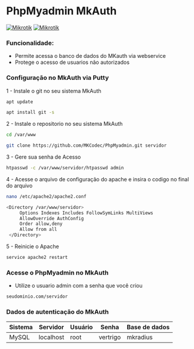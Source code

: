 # PhpMyadmin MkAuth

[![Mikrotik](https://www.adminer.org/static/images/logo.png)](#)
[![Mikrotik](https://blog.smsnet.com.br/wp-content/uploads/2018/06/Mk-auth-300x110.png)](#)

### Funcionalidade:
* Permite acessa o banco de dados do MKauth via webservice
* Protege o acesso de usuarios não autorizados

### Configuração no MkAuth via Putty
1 - Instale o git no seu sistema MkAuth
```sh
apt update
```
```sh
apt install git -s
```

2 - Instale o repositorio no seu sistema MkAuth
```sh
cd /var/www
```
```sh
git clone https://github.com/MKCodec/PhpMyadmin.git servidor
```
3 - Gere sua senha de Acesso
```sh
htpasswd -c /var/www/servidor/htpasswd admin
```

4 - Acesse o arquivo de configuração do apache e insira o codigo no final do arquivo
```sh
nano /etc/apache2/apache2.conf
```

```sh
<Directory /var/www/servidor>  
     Options Indexes Includes FollowSymLinks MultiViews  
     AllowOverride AuthConfig  
     Order allow,deny  
     Allow from all  
 </Directory> 
```

5 - Reinicie o Apache
```sh
service apache2 restart
```

### Acesse o PhpMyadmin no MkAuth
* Utilize o usuario admin com a senha que você criou
```sh
seudominio.com/servidor
```

### Dados de autenticação do MkAuth
| Sistema | Servidor | Usuário | Senha | Base de dados
| ------ | ------ | ------ | ------ | ------ 
| MySQL | localhost | root | vertrigo | mkradius |


